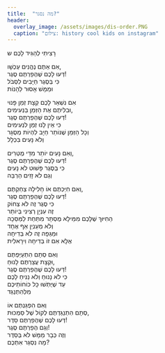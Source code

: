 ```yaml
---
title:  "מה נסגר?"
header:
  overlay_image: /assets/images/dis-order.PNG
  caption: "צילום: history cool kids on instagram"
---
```

רָצִיתִי לְהַגִּיד לָכֶם ש<!--more-->

אִם אַתֶּם נֶהֱנִים עַכְשָׁו,  
דְּעוּ לָכֶם שֶׁהֶפַרְתֶּם סֶגֶר!  
כִּי בְּסֶגֶר חַיָּבִים לִסְבֹּל  
וּמַמָּשׁ אָסוּר לֵהָנוֹת

אִם נִשְׁאַר לָכֶם קְצָת זְמַן פָּנוּי  
וּבִלִּיתֶם אֶת הַזְּמַן בַּנְּעִימִים,  
דְּעוּ לָכֶם שֶׁהֶפַרְתֶּם סֶגֶר!  
כִּי אֵין לָנוּ זְמַן לִנְעִימִים  
וְכָל הַזְּמַן שֶׁנּוֹתַר חַיָּב לִהְיוֹת מְסֻגָּר  
וְלֹא נָעִים בִּכְלָל

וְאִם נָעִים יוֹתֵר מִדַּי מֶטְרִים,  
דְּעוּ לָכֶם שֶׁהֶפַרְתֶּם סֶגֶר!  
כִּי בְּסֶגֶר פָּשׁוּט לֹא נָעִים  
וְגַם לֹא זָזִים הַרְבֵּה

וְאִם חִיַּכְתֶּם אוֹ חָלִילָה צְחַקְתֶּם,  
דְּעוּ לָכֶם שֶׁהֶפַרְתֶּם סֶגֶר!  
כִּי סֶגֶר זֶה לֹא צְחוֹק  
זֶה עִנְיָן רְצִינִי בְּיוֹתֵר  
הַחִיּוּךְ שֶׁלָּכֶם מִמֵּילָא מֻסְתָּר מִתַּחַת לַמַּסֵּכָה  
וְלֹא מְעַנְיֵן אַף אֶחָד  
וּמַגֵּפָה זֶה לֹא בְּדִיחָה  
אֶלָּא אִם זוֹ בְּדִיחָה וִירָאלִית

וְאִם סְתָם הִתְעַיַּפְתֶּם  
וּקְצָת עֲצַרְתֶּם לָנוּחַ,  
דְּעוּ לָכֶם שֶׁהֶפַרְתֶּם סֶגֶר!  
כִּי לֹא נָנוּחַ וְלֹא נַנִּיחַ לָכֶם  
עַד שֶׁיֻּתְּשׁוּ כָּל כּוֹחוֹתֵיכֶם  
מִלְּהִתְנַגֵּד

וְאִם הִפְגַּנְתֶּם אוֹ  
סְתָם הִתְנַגַּדְתֶּם לְקוֹל שֶׁל סַמְכוּת,  
דְּעוּ לָכֶם שֶׁהֶפַרְתֶּם סֵדֶר!  
וְגַם הֶפַרְתֶּם סֶגֶר!  
וְזֶה כְּבָר מַמָּשׁ לֹא בְּסֵדֶר  
מָה נִסְגַּר אִתְּכֶם?